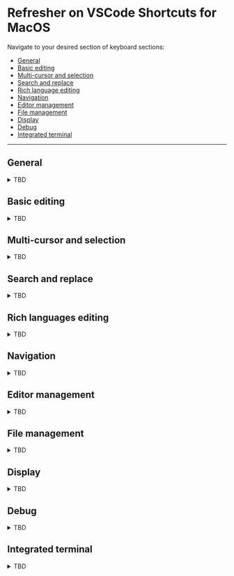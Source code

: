 # Refresher on VSCode Shortcuts for MacOS

Navigate to your desired section of keyboard sections:

- [General](#general)
- [Basic editing](#basic-editing)
- [Multi-cursor and selection](#multi-cursor-and-selection)
- [Search and replace](#search-and-replace)
- [Rich language editing](#rich-language-editing)
- [Navigation](#navigation)
- [Editor management](#editor-management)
- [File management](#file-management)
- [Display](#display)
- [Debug](#debug)
- [Integrated terminal](#integrated-terminal)

---

[](#general)
## General

<details>
<summary>
TBD
</summary>
TBD
</details>

[](#basic-editing)
## Basic editing

<details>
<summary>
TBD
</summary>
TBD
</details>

[](#multi-cursor-and-selection)
## Multi-cursor and selection

<details>
<summary>
TBD
</summary>
TBD
</details>

[](#search-and-replace)
## Search and replace 

<details>
<summary>
TBD
</summary>
TBD
</details>

[](#rich-languages-editing)
## Rich languages editing

<details>
<summary>
TBD
</summary>
TBD
</details>

[](#navigation)
## Navigation

<details>
<summary>
TBD
</summary>
TBD
</details>

[](#editor-management)
## Editor management

<details>
<summary>
TBD
</summary>
TBD
</details>

[](#file-management)
## File management

<details>
<summary>
TBD
</summary>
TBD
</details>

[](#display)
## Display

<details>
<summary>
TBD
</summary>
TBD
</details>

[](#Debug)
## Debug

<details>
<summary>
TBD
</summary>
TBD
</details>

[](#integrated-terminal)
## Integrated terminal

<details>
<summary>
TBD
</summary>
TBD
</details>